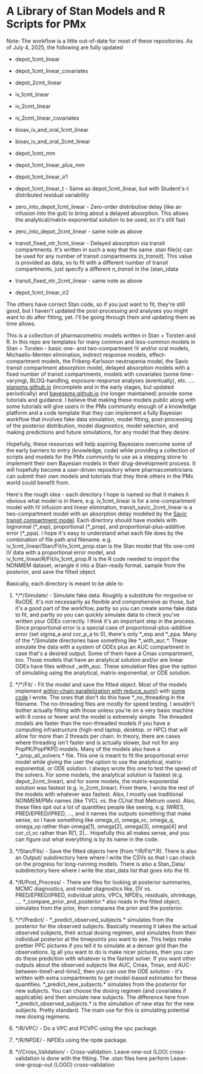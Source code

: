 # A Library of Stan Models and R Scripts for PMx

Note: The workflow is a little out-of-date for most of these repositories. As of July 4, 2025, the following are fully updated

-   depot_1cmt_linear

-   depot_1cmt_linear_covariates

-   depot_2cmt_linear

-   iv_1cmt_linear

-   iv_2cmt_linear

-   iv_2cmt_linear_covariates

-   bioav_iv_and_oral_1cmt_linear

-   bioav_iv_and_oral_2cmt_linear

-   depot_1cmt_mm

-   depot_1cmt_linear_plus_mm

-   depot_1cmt_linear_ir1

-   depot_1cmt_linear_t - Same as depot_1cmt_linear, but with Student's-t distributed residual variability

-   zero_into_depot_1cmt_linear - Zero-order distributive delay (like an infusion into the gut) to bring about a delayed absorption. This allows the analytical/matrix-exponential solution to be used, so it's still fast

-   zero_into_depot_2cmt_linear - same note as above

-   transit_fixed_ntr_1cmt_linear - Delayed absorption via transit compartments. It's written in such a way that the same .stan file(s) can be used for any number of transit compartments (*n_transit*). This value is provided as data, so to fit with a different number of transit compartments, just specify a different *n_transit* in the (stan\_)data

-   transit_fixed_ntr_2cmt_linear - same note as above

-   depot_1cmt_linear_ir2

The others have correct Stan code, so if you just want to fit, they're still good, but I haven't updated the post-processing and analyses you might want to do after fitting, yet. I'll be going through them and updating them as time allows.

This is a collection of pharmacometric models written in Stan + Torsten and R. In this repo are templates for many common and less-common models in Stan + Torsten - basic one- and two-compartment IV and/or oral models, Michaelis-Menten elimination, indirect response models, effect-compartment models, the Friberg-Karlsson neutropenia model, the Savic transit compartment absorption model, delayed absorption models with a fixed number of transit compartments, models with covariates (some time-varying), BLOQ-handling, exposure-response analyses (eventually), etc. …. [stanpmx.github.io](https://bayespmx.github.io) (incomplete and in the early stages, but updated periodically) and [bayespmx.github.io](https://stanpmx.github.io) (no longer maintained) provide some tutorials and guidance. I believe that making these models public along with some tutorials will give users in the PMx community enough of a knowledge platform and a code template that they can implement a fully Bayesian workflow that involves fake data simulation, model fitting, post-processing of the posterior distribution, model diagnostics, model selection, and making predictions and future simulations, for any model that they desire.

Hopefully, these resources will help aspiring Bayesians overcome some of the early barriers to entry (knowledge, code) while providing a collection of scripts and models for the PMx community to use as a stepping stone to implement their own Bayesian models in their drug-development process. It will hopefully become a user-driven repository where pharmacometricians can submit their own models and tutorials that they think others in the PMx world could benefit from.

Here's the rough idea - each directory I hope is named so that it makes it obvious what model is in there, e.g. iv_1cmt_linear is for a one-compartment model with IV infusion and linear elimination, transit_savic_2cmt_linear is a two-compartment model with an absorption delay modeled by the [Savic transit compartment model](https://pubmed.ncbi.nlm.nih.gov/17653836/). Each directory should have models with lognormal (\*\_exp), proportional (\*\_prop), and proportional-plus-additive error (\*\_ppa). I hope it's easy to understand what each file does by the combination of file path and filename. e.g. iv_1cmt_linear/Stan/Fit/iv_1cmt_prop.stan is the Stan model that fits one-cmt IV data with a proportional error model, and iv_1cmt_linear/R/Fit/iv_1cmt_prop.R is the R code needed to import the NONMEM dataset, wrangle it into a Stan-ready format, sample from the posterior, and save the fitted object.

Basically, each directory is meant to be able to

1)  \*/\*/Simulate/ - Simulate fake data. Roughly a substitute for mrgsolve or RxODE. It's not necessarily as flexible and comprehensive as those, but it's a good part of the workflow, partly so you can create some fake data to fit, and partly so you can quickly simulate data to check you've written your ODEs correctly. I think it's an important step in the process. Since proportional error is a special case of proportional-plus-additive error (set sigma_a and cor_p_a to 0), there's only \*\_exp and \*\_ppa. Many of the \*/Simulate directories have something like \*\_with_auc.\*. These simulate the data with a system of ODEs plus an AUC compartment in case that's a desired output. Some of them have a Cmax compartment, too. Those models that have an analytical solution and/or are linear ODEs have files without \_with_auc. These simulation files give the option of simulating using the analytical, matrix-exponential, or ODE solution.

2)  \*/\*/Fit/ - Fit the model and save the fitted object. Most of the models implement [within-chain parallelization with reduce_sum()](https://mc-stan.org/docs/stan-users-guide/reduce-sum.html) with [some code](https://bayespmx.github.io/tutorials/Threading-for-Within-Chain-Parallelization.html#example-one-compartment-iv) I wrote. The ones that don't do this have \*\_no_threading in the filename. The no-threading files are mostly for speed testing. I wouldn't bother actually fitting with those unless you're on a very basic machine with 8 cores or fewer and the model is extremely simple. The threaded models are faster than the non-threaded models if you have a computing infrastructure (high-end laptop, desktop. or HPC) that will allow for more than 2 threads per chain. In theory, there are cases where threading isn't faster and is actually slower, but not for any PopPK/PopPKPD models. Many of the models also have a \*\_prop_all_solvers.\* file. This one is meant to fit the proportional error model while giving the user the option to use the analytical, matrix-exponential, or ODE solution. I always wrote this one to test the speed of the solvers. For some models, the analytical solution is fastest (e.g. depot_2cmt_linear), and for some models, the matrix-exponential solution was fastest (e.g. iv_2cmt_linear). From there, I wrote the rest of the models with whatever was fastest. Also, I mostly use traditional NONMEM/PMx names (like TVCL vs. the CLhat that Metrum uses). Also, these files spit out a lot of quantities people like seeing, e.g. IWRES, PRED/EPRED/IPRED, ..., and it names the outputs something that make sense, so I have something like omega_cl, omega_vc, omega_q, omega_vp rather than omega[1], omega[2], omega[3], omega[4] and cor_cl_vc rather than R[1, 2]... Hopefully this all makes sense, and you can figure out what everything is by its name in the code.

3)  \*/Stan/Fits/ - Save the fitted objects here (from \*/R/Fit/\*.R). There is also an Output/ subdirectory here where I write the CSVs so that I can check on the progress for long-running models. There is also a Stan_Data/ subdirectory here where I write the stan_data list that goes into the fit.

4)  \*/R/Post_Process/ - There are files for looking at posterior summaries, MCMC diagnostics, and model diagnostics like, DV vs. PRED/EPRED/IPRED, individual plots, VPCs, NPDEs, residuals, shrinkage, .... \*\_compare_prior_and_posterior.\* also reads in the fitted object, simulates from the prior, then compares the prior and the posterior.

5)  \*/\*/Predict/ - \*\_predict_observed_subjects.\* simulates from the posterior for the observed subjects. Basically meaning it takes the actual observed subjects, their actual dosing regimen, and simulates from their individual posterior at the timepoints you want to see. This helps make prettier PPC pictures if you tell it to simulate at a denser grid than the observations. Ig all you want to do is make nicer pictures, then you can do these prediction with whatever is the fastest solver. If you want other outputs about the observed subjects like AUC, Cmax, Tmax, and AUC-between-time1-and-time2, then you can use the ODE solution - it's written with extra compartments to get model-based estimates for these quantities. \*\_predict_new_subjects.\* simulates from the posterior for new subjects. You can choose the dosing regimen (and covariates if applicable) and then simulate new subjects. The difference here from \*\_predict_observed_subjects.\* is the simulation of new etas for the new subjects. Pretty standard. The main use for this is simulating potential new dosing regimens.

6)  \*/R/VPC/ - Do a VPC and PCVPC using the vpc package.

7)  \*/R/NPDE/ - NPDEs using the npde package.

8)  \*/<Stan or R>/Cross_Validation/ - Cross-validation. Leave-one-out (LOO) cross-validation is done with the fitting. The .stan files here perform Leave-one-group-out (LOGO) cross-validation
